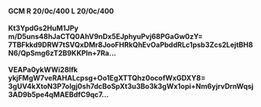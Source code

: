 #### GCM R 20/0c/400 L 20/0c/400
**Kt3YpdGs2HuM1JPy**<br/>**m/D5uns48hJaCTQ0AhV9nDx5EJphyuPvj68PGaGw0zY=**<br/>**7TBFkkd9DRW7tSVQxDMr8JooFHRkQhEvOaPbddRLc1psb3Zcs2LejtBH8N6/QpSmg6zT2B9KKPIn+7Ra...**<br/><br/>
**VEAPa0ykWWi28Ifk**<br/>**ykjFMgW7veRAHALcpsg+Oo1EgXTTQhz0ocofWxGDXY8=**<br/>**3gUV4kXtoN3P7oIgj0sh7dcBoSpXt3u3Bo3k3gWx1opi+Nm6yjrvDrnWqsj3AD9b5pe4qMAEBdfC9qc7...**